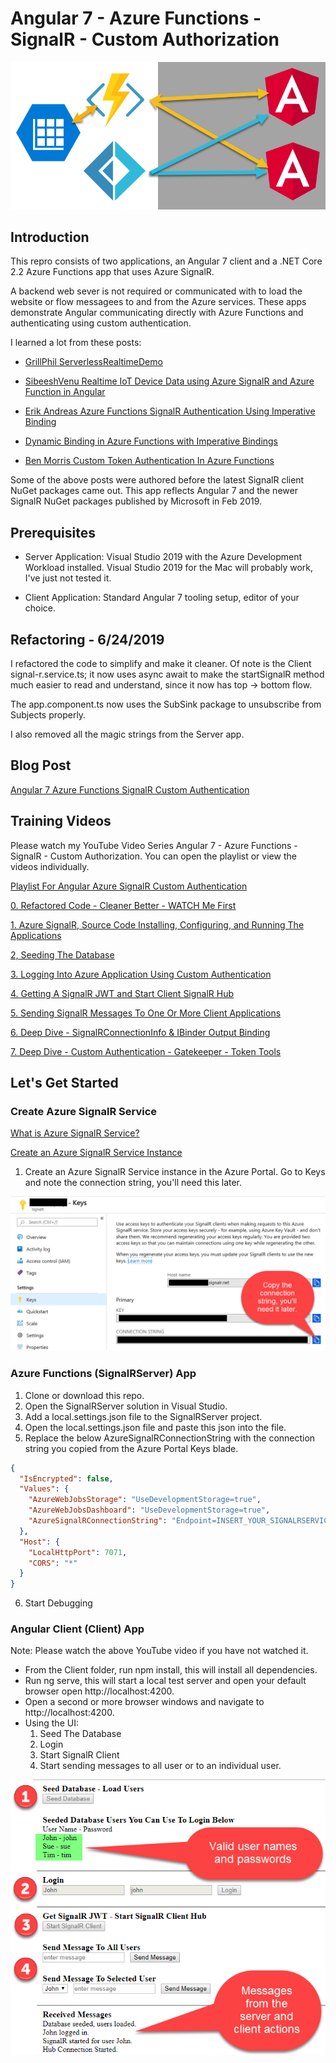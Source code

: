 # Angular 7 - Azure Functions - SignalR - Custom Authorization
![](flow.png)

## Introduction
This repro consists of two applications, an Angular 7 client and a .NET Core 2.2 Azure Functions app that uses Azure SignalR.

A backend web sever is not required or communicated with to load the website or flow messagees to and from the Azure services.  These apps demonstrate Angular communicating directly with Azure Functions and authenticating using custom authentication.

I learned a lot from these posts:

- [GrillPhil ServerlessRealtimeDemo](https://github.com/GrillPhil/ServerlessRealtimeDemo)

- [SibeeshVenu Realtime IoT Device Data using Azure SignalR and Azure Function in Angular](https://github.com/SibeeshVenu/Realtime-IoT-Device-Data-using-Azure-SignalR-and-Azure-Function-in-Angular/tree/master/AzureFunction/AzureFunction)

- [Erik Andreas Azure Functions SignalR Authentication Using Imperative Binding](https://gist.github.com/ErikAndreas/72c94a0c8a9e6e632f44522c41be8ee7)

- [Dynamic Binding in Azure Functions with Imperative Bindings](http://dontcodetired.com/blog/post/Dynamic-Binding-in-Azure-Functions-with-Imperative-Runtime-Bindings)

- [Ben Morris Custom Token Authentication In Azure Functions](https://www.ben-morris.com/custom-token-authentication-in-azure-functions-using-bindings/)

Some of the above posts were authored before the latest SignalR client NuGet packages came out. This app reflects Angular 7 and the newer SignalR NuGet packages published by Microsoft in Feb 2019.

## Prerequisites
- Server Application: Visual Studio 2019 with the Azure Development Workload installed.  Visual Studio 2019 for the Mac will probably work, I've just not tested it.

- Client Application: Standard Angular 7 tooling setup, editor of your choice.

## Refactoring - 6/24/2019
I refactored the code to simplify and make it cleaner.  Of note is the Client signal-r.service.ts; it now uses async await to make the startSignalR method much easier to read and understand, since it now has top -> bottom flow.

The app.component.ts now uses the SubSink package to unsubscribe from Subjects properly.

I also removed all the magic strings from the Server app.

## Blog Post
[Angular 7 Azure Functions SignalR Custom Authentication](https://oceanware.wordpress.com/2019/06/15/angular-7-azure-functions-signalr-custom-authenticaion/)

## Training Videos
Please watch my YouTube Video Series Angular 7 - Azure Functions - SignalR - Custom Authorization.  You can open the playlist or view the videos individually.

[Playlist For Angular Azure SignalR Custom Authentication](https://www.youtube.com/playlist?list=PLFZfBw9eNzgzojmcvLlO0a0gw-n6sdInd)

[0. Refactored Code - Cleaner Better - WATCH Me First](https://www.youtube.com/watch?v=BBH2pOuUDTw&feature=youtu.be)

[1. Azure SignalR, Source Code Installing, Configuring, and Running The Applications](https://www.youtube.com/watch?v=YXUAfI0gMXo&feature=youtu.be)

[2, Seeding The Database](https://www.youtube.com/watch?v=i31Ugbu6QXc&feature=youtu.be)

[3. Logging Into Azure Application Using Custom Authentication](https://www.youtube.com/watch?v=e3Fg1I3KZKM&feature=youtu.be)

[4. Getting A SignalR JWT and Start Client SignalR Hub](https://www.youtube.com/watch?v=VW7VzlzLDG4&feature=youtu.be)

[5. Sending SignalR Messages To One Or More Client Applications](https://www.youtube.com/watch?v=OWMBQ-nBrQI&feature=youtu.be)

[6. Deep Dive - SignalRConnectionInfo & IBinder Output Binding](https://www.youtube.com/watch?v=eOnrsdL33Fw&feature=youtu.be)

[7. Deep Dive - Custom Authentication - Gatekeeper - Token Tools](https://www.youtube.com/watch?v=wrynKZe_qUU&feature=youtu.be)

## Let's Get Started

### Create Azure SignalR Service

[What is Azure SignalR Service?](https://docs.microsoft.com/en-us/azure/azure-signalr/signalr-overview)

[Create an Azure SignalR Service Instance](https://docs.microsoft.com/en-us/azure/azure-signalr/signalr-quickstart-azure-functions-csharp)

1. Create an Azure SignalR Service instance in the Azure Portal. Go to Keys and note the connection string, you'll need this later.

![](signalrkeys.png)

### Azure Functions (SignalRServer) App
1. Clone or download this repo.
2. Open the SignalRServer solution in Visual Studio.
3. Add a local.settings.json file to the SignalRServer project.
4. Open the local.settings.json file and paste this json into the file.
5. Replace the below AzureSignalRConnectionString with the connection string you copied from the Azure Portal Keys blade.

```json
{
  "IsEncrypted": false,
  "Values": {
    "AzureWebJobsStorage": "UseDevelopmentStorage=true",
    "AzureWebJobsDashboard": "UseDevelopmentStorage=true",
    "AzureSignalRConnectionString": "Endpoint=INSERT_YOUR_SIGNALRSERVICE_ENDPOINT_HERE;"
  },
  "Host": {
    "LocalHttpPort": 7071,
    "CORS": "*"
  }
}
```
6. Start Debugging

### Angular Client (Client) App
Note: Please watch the above YouTube video if you have not watched it.

- From the Client folder, run npm install, this will install all dependencies.
- Run ng serve, this will start a local test server and open your default browser open http://localhost:4200.
- Open a second or more browser windows and navigate to http://localhost:4200.
- Using the UI:
  1. Seed The Database
  2. Login
  3. Start SignalR Client
  4. Start sending messages to all user or to an individual user.

![](application.png)
